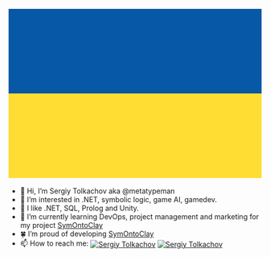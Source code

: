![Glory to Ukraine](https://github.com/metatypeman/metatypeman/blob/main/UA_Flag.jpg)

- 👋 Hi, I’m Sergiy Tolkachov aka @metatypeman
- 👀 I’m interested in .NET, symbolic logic, game AI, gamedev.
- 🍑 I like .NET, SQL, Prolog and Unity.
- 🌱 I’m currently learning DevOps, project management and marketing for my project [SymOntoClay](https://github.com/Symontoclay/SymOntoClay)
- 🍀 I’m proud of developing [SymOntoClay](https://github.com/Symontoclay/SymOntoClay)
- 📫 How to reach me: <a href="https://www.facebook.com/metatypeman" target="blank"><img align="center" src="https://cdn.jsdelivr.net/npm/simple-icons@3.0.1/icons/facebook.svg" alt="Sergiy Tolkachov" height="25" width="25" /></a> <a href="https://www.linkedin.com/in/metatypeman/" target="blank"><img align="center" src="https://cdn.jsdelivr.net/npm/simple-icons@3.0.1/icons/linkedin.svg" alt="Sergiy Tolkachov" height="25" width="25" /></a>

<!---
metatypeman/metatypeman is a ✨ special ✨ repository because its `README.md` (this file) appears on your GitHub profile.
You can click the Preview link to take a look at your changes.
- 💞️ I’m looking to collaborate on my project [SymOntoClay](https://github.com/Symontoclay/SymOntoClay)
--->
